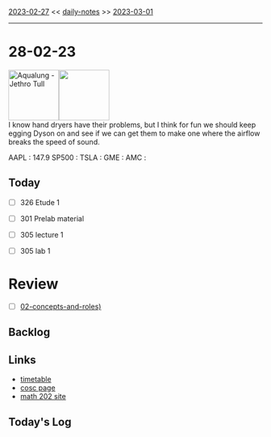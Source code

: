 [2023-02-27](daily_notes/2023-02-27) << [daily-notes](notes/daily-notes.md) >> [2023-03-01](daily_notes/2023-03-01)

---
# 28-02-23
<a href='spotify:album:0NGM3Ftwjw0dLNpAowmz3x'><img src='https://i.scdn.co/image/977c5868bda8829e4e309337d7e927bfe8211ae7' alt='Aqualung - Jethro Tull' height=100></a><img src='https://imgs.xkcd.com/comics/hand_dryers.png' height=100>
<br>I know hand dryers have their problems, but I think for fun we should keep egging Dyson on and see if we can get them to make one where the airflow breaks the speed of sound.

AAPL : 147.9 
SP500 : 
TSLA :
GME :
AMC :

## Today
- [ ] 326 Etude 1
- [ ] 301 Prelab material
- [ ] 305 lecture 1
- [ ] 305 lab 1


# Review
- [ ] [02-concepts-and-roles)](notes/02-concepts-and-roles.md)

## Backlog


## Links
- [timetable](https://i.imgur.com/9ghbvAG.png)
- [cosc page](https://cosc203.cspages.otago.ac.nz)
- [math 202 site](https://www.maths.otago.ac.nz/?resOLAF)

## Today's Log